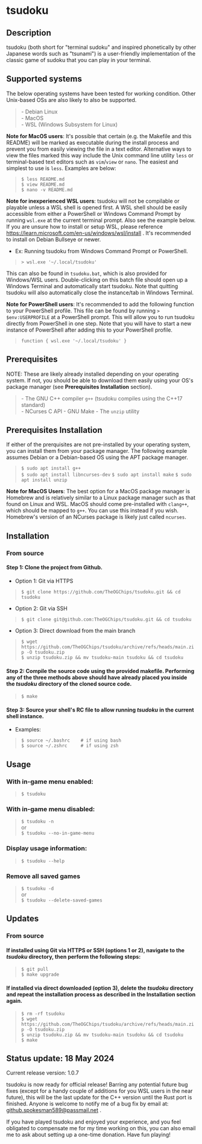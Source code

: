 # tsudoku

## Description

tsudoku (both short for "terminal sudoku" and inspired phonetically by other Japanese words such as "tsunami") is a user-friendly implementation of the classic game of sudoku that you can play in your terminal.

## Supported systems

The below operating systems have been tested for working condition. Other Unix-based OSs are also likely to also be supported.

>\- Debian Linux  
>\- MacOS  
>\- WSL (Windows Subsystem for Linux)

**Note for MacOS users**: It's possible that certain (e.g. the Makefile and this README) will be marked as executable during the install process and prevent you from easily viewing the file in a text editor. Alternative ways to view the files marked this way include the Unix command line utility `less` or terminal-based text editors such as `vim`/`view` or `nano`. The easiest and simplest to use is `less`. Examples are below:

>`$ less README.md`  
>`$ view README.md`  
>`$ nano -v README.md`

**Note for inexperienced WSL users**: tsudoku will not be compilable or playable unless a WSL shell is opened first. A WSL shell should be easily accessible from either a PowerShell or Windows Command Prompt by running `wsl.exe` at the current terminal prompt. Also see the example below. If you are unsure how to install or setup WSL, please reference https://learn.microsoft.com/en-us/windows/wsl/install . It's recommended to install on Debian Bullseye or newer.

- Ex: Running tsudoku from Windows Command Prompt or PowerShell.

>`> wsl.exe '~/.local/tsudoku'`

This can also be found in `tsudoku.bat`, which is also provided for Windows/WSL users. Double-clicking on this batch file should open up a Windows Terminal and automatically start tsudoku. Note that quitting tsudoku will also automatically close the instance/tab in Windows Terminal.

**Note for PowerShell users**: It's recommended to add the following function to your PowerShell profile. This file can be found by running `> $env:USERPROFILE` at a PowerShell prompt. This will allow you to run tsudoku directly from PowerShell in one step. Note that you will have to start a new instance of PowerShell after adding this to your PowerShell profile.

>`function { wsl.exe '~/.local/tsudoku' }`

## Prerequisites

NOTE: These are likely already installed depending on your operating system. If not, you should be able to download them easily using your OS's package manager (see **Prerequisites Installation** section).

>\- The GNU C++ compiler `g++` (tsudoku compiles using the C++17 standard)  
>\- NCurses C API
>\- GNU Make
>\- The `unzip` utility

## Prerequisites Installation

If either of the prerquisites are not pre-installed by your operating system, you can install them from your package manager. The following example assumes Debian or a Debian-based OS using the APT package manager.

>`$ sudo apt install g++`  
>`$ sudo apt install libncurses-dev`
>`$ sudo apt install make`
>`$ sudo apt install unzip`

**Note for MacOS Users**: The best option for a MacOS package manager is Homebrew and is relatively similar to a Linux package manager such as that found on Linux and WSL. MacOS should come pre-installed with `clang++`, which should be mapped to `g++`. You can use this instead if you wish. Homebrew's version of an NCurses package is likely just called `ncurses`.

## Installation

### From source

#### Step 1: Clone the project from Github.

- Option 1: Git via HTTPS
>`$ git clone https://github.com/TheOGChips/tsudoku.git && cd tsudoku`

- Option 2: Git via SSH
>`$ git clone git@github.com:TheOGChips/tsudoku.git && cd tsudoku`

- Option 3: Direct download from the main branch
>`$ wget https://github.com/TheOGChips/tsudoku/archive/refs/heads/main.zip -O tsudoku.zip`  
>`$ unzip tsudoku.zip && mv tsudoku-main tsudoku && cd tsudoku`

#### Step 2: Compile the source code using the provided makefile. Performing any of the three methods above should have already placed you inside the *tsudoku* directory of the cloned source code.

>`$ make`

#### Step 3: Source your shell's RC file to allow running *tsudoku* in the current shell instance.

- Examples:
>`$ source ~/.bashrc    # if using bash`  
>`$ source ~/.zshrc     # if using zsh`

## Usage

### With in-game menu enabled:

>`$ tsudoku`

### With in-game menu disabled:

>`$ tsudoku -n`  
>or  
>`$ tsudoku --no-in-game-menu`
                 
### Display usage information:

>`$ tsudoku --help`
    
### Remove all saved games

>`$ tsudoku -d`  
>or  
>`$ tsudoku --delete-saved-games`

## Updates

### From source

#### If installed using Git via HTTPS or SSH (options 1 or 2), navigate to the *tsudoku* directory, then perform the following steps:

>`$ git pull`  
>`$ make upgrade`

#### If installed via direct downloaded (option 3), delete the *tsudoku* directory and repeat the installation process as described in the **Installation** section again.

>`$ rm -rf tsudoku`  
>`$ wget https://github.com/TheOGChips/tsudoku/archive/refs/heads/main.zip -O tsudoku.zip`  
>`$ unzip tsudoku.zip && mv tsudoku-main tsudoku && cd tsudoku`  
>`$ make`

## Status update: 18 May 2024

Current release version: 1.0.7

tsudoku is now ready for official release! Barring any potential future bug fixes (except for a handy couple of additions for you WSL users in the near future), this will be the last update for the C++ version until the Rust port is finished. Anyone is welcome to notify me of a bug fix by email at: github.spokesman589@passmail.net .

If you have played tsudoku and enjoyed your experience, and you feel obligated to compensate me for my time working on this, you can also email me to ask about setting up a one-time donation. Have fun playing!
